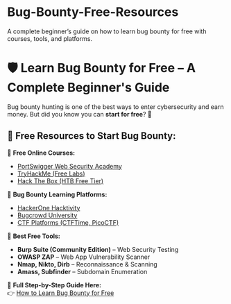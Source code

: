 # Bug-Bounty-Free-Resources
A complete beginner’s guide on how to learn bug bounty for free with courses, tools, and platforms.

# 🛡️ Learn Bug Bounty for Free – A Complete Beginner's Guide

Bug bounty hunting is one of the best ways to enter cybersecurity and earn money. But did you know you can **start for free**? 🎯

## 🚀 Free Resources to Start Bug Bounty:
🔹 **Free Online Courses:**  
- [PortSwigger Web Security Academy](https://portswigger.net/web-security)  
- [TryHackMe (Free Labs)](https://tryhackme.com)  
- [Hack The Box (HTB Free Tier)](https://www.hackthebox.com)  

🔹 **Bug Bounty Learning Platforms:**  
- [HackerOne Hacktivity](https://hackerone.com/hacktivity)  
- [Bugcrowd University](https://www.bugcrowd.com/university/)  
- [CTF Platforms (CTFTime, PicoCTF)](https://ctftime.org/)  

🔹 **Best Free Tools:**  
- **Burp Suite (Community Edition)** – Web Security Testing  
- **OWASP ZAP** – Web App Vulnerability Scanner  
- **Nmap, Nikto, Dirb** – Reconnaissance & Scanning  
- **Amass, Subfinder** – Subdomain Enumeration  

📌 **Full Step-by-Step Guide Here:**  
👉 [How to Learn Bug Bounty for Free](https://theguidingboy.com/how-to-learn-bug-bounty-for-free/)  
